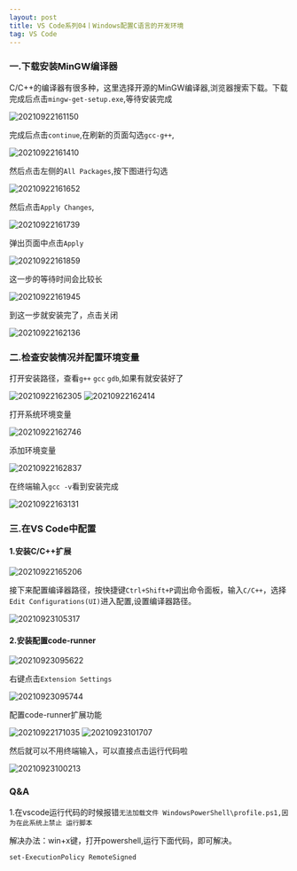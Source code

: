 ```yaml
---
layout: post
title: VS Code系列04丨Windows配置C语言的开发环境
tag: VS Code
---
```


### 一.下载安装MinGW编译器

C/C++的编译器有很多种，这里选择开源的MinGW编译器,浏览器搜索下载。下载完成后点击`mingw-get-setup.exe`,等待安装完成

![20210922161150](https://cdn.jsdelivr.net/gh/luckykang/picture_bed/blogs_images/20210922161150.png)

完成后点击`continue`,在刷新的页面勾选`gcc-g++`,

![20210922161410](https://cdn.jsdelivr.net/gh/luckykang/picture_bed/blogs_images/20210922161410.png)

然后点击左侧的`All Packages`,按下图进行勾选

![20210922161652](https://cdn.jsdelivr.net/gh/luckykang/picture_bed/blogs_images/20210922161652.png)

然后点击`Apply Changes`,

![20210922161739](https://cdn.jsdelivr.net/gh/luckykang/picture_bed/blogs_images/20210922161739.png)

弹出页面中点击`Apply`

![20210922161859](https://cdn.jsdelivr.net/gh/luckykang/picture_bed/blogs_images/20210922161859.png)

这一步的等待时间会比较长

![20210922161945](https://cdn.jsdelivr.net/gh/luckykang/picture_bed/blogs_images/20210922161945.png)

到这一步就安装完了，点击关闭

![20210922162136](https://cdn.jsdelivr.net/gh/luckykang/picture_bed/blogs_images/20210922162136.png)

### 二.检查安装情况并配置环境变量

打开安装路径，查看`g++` `gcc` `gdb`,如果有就安装好了

![20210922162305](https://cdn.jsdelivr.net/gh/luckykang/picture_bed/blogs_images/20210922162305.png)
![20210922162414](https://cdn.jsdelivr.net/gh/luckykang/picture_bed/blogs_images/20210922162414.png)

打开系统环境变量

![20210922162746](https://cdn.jsdelivr.net/gh/luckykang/picture_bed/blogs_images/20210922162746.png)

添加环境变量

![20210922162837](https://cdn.jsdelivr.net/gh/luckykang/picture_bed/blogs_images/20210922162837.png)

在终端输入`gcc -v`看到安装完成

![20210922163131](https://cdn.jsdelivr.net/gh/luckykang/picture_bed/blogs_images/20210922163131.png)

### 三.在VS Code中配置

#### 1.安装C/C++扩展

![20210922165206](https://cdn.jsdelivr.net/gh/luckykang/picture_bed/blogs_images/20210922165206.png)

接下来配置编译器路径，按快捷键`Ctrl+Shift+P`调出命令面板，输入`C/C++`，选择`Edit Configurations(UI)`进入配置,设置编译器路径。

![20210923105317](https://cdn.jsdelivr.net/gh/luckykang/picture_bed/blogs_images/20210923105317.png)

#### 2.安装配置code-runner

![20210923095622](https://cdn.jsdelivr.net/gh/luckykang/picture_bed/blogs_images/20210923095622.png)

右键点击`Extension Settings`

![20210923095744](https://cdn.jsdelivr.net/gh/luckykang/picture_bed/blogs_images/20210923095744.png)

配置code-runner扩展功能

![20210922171035](https://cdn.jsdelivr.net/gh/luckykang/picture_bed/blogs_images/20210922171035.png)
![20210923101707](https://cdn.jsdelivr.net/gh/luckykang/picture_bed/blogs_images/20210923101707.png)

然后就可以不用终端输入，可以直接点击运行代码啦

![20210923100213](https://cdn.jsdelivr.net/gh/luckykang/picture_bed/blogs_images/20210923100213.png)

### Q&A

1.在vscode运行代码的时候报错`无法加载文件 WindowsPowerShell\profile.ps1,因为在此系统上禁止 运行脚本`

解决办法：win+x键，打开powershell,运行下面代码，即可解决。

    set-ExecutionPolicy RemoteSigned   

